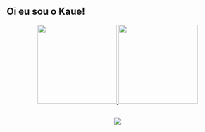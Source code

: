 ## Oi eu sou o Kaue!
<div align="center">
<a href="https://github.com/Kauesz">
  <img height="180em" src="https://github-readme-stats.vercel.app/api?username=Kauesz&show_icons=true&theme=dracula&include_all_commits=true&count_private=true"/>
  <img height="180em" src="https://github-readme-stats.vercel.app/api/top-langs/?username=Kauesz&layout=compact&langs_count=7&theme=dracula"/>
    
  ##
 
  <div> 
  <a href="https://instagram.com/kauemamoru" target="_blank"><img src="https://img.shields.io/badge/-Instagram-%23E4405F?style=for-the-badge&logo=instagram&logoColor=white" target="_blank"></a>

